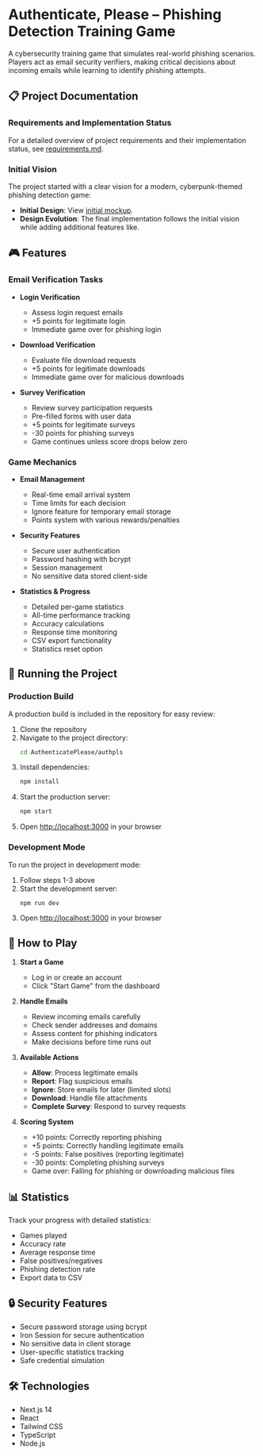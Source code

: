 # Authenticate, Please – Phishing Detection Training Game

A cybersecurity training game that simulates real-world phishing scenarios. Players act as email security verifiers, making critical decisions about incoming emails while learning to identify phishing attempts.

## 📋 Project Documentation

### Requirements and Implementation Status
For a detailed overview of project requirements and their implementation status, see [requirements.md](requirements.md).

### Initial Vision
The project started with a clear vision for a modern, cyberpunk-themed phishing detection game:

- **Initial Design**: View [initial mockup](AuthenticatePlease.png).
- **Design Evolution**: The final implementation follows the initial vision while adding additional features like.

## 🎮 Features

### Email Verification Tasks
- **Login Verification**
  - Assess login request emails
  - +5 points for legitimate login
  - Immediate game over for phishing login

- **Download Verification**
  - Evaluate file download requests
  - +5 points for legitimate downloads
  - Immediate game over for malicious downloads

- **Survey Verification**
  - Review survey participation requests
  - Pre-filled forms with user data
  - +5 points for legitimate surveys
  - -30 points for phishing surveys
  - Game continues unless score drops below zero

### Game Mechanics
- **Email Management**
  - Real-time email arrival system
  - Time limits for each decision
  - Ignore feature for temporary email storage
  - Points system with various rewards/penalties

- **Security Features**
  - Secure user authentication
  - Password hashing with bcrypt
  - Session management
  - No sensitive data stored client-side

- **Statistics & Progress**
  - Detailed per-game statistics
  - All-time performance tracking
  - Accuracy calculations
  - Response time monitoring
  - CSV export functionality
  - Statistics reset option

## 🚀 Running the Project

### Production Build
A production build is included in the repository for easy review:

1. Clone the repository
2. Navigate to the project directory:
   ```bash
   cd AuthenticatePlease/authpls
   ```
3. Install dependencies:
   ```bash
   npm install
   ```
4. Start the production server:
   ```bash
   npm start
   ```
5. Open [http://localhost:3000](http://localhost:3000) in your browser

<!--The production build is already included in the `.next` directory, so there's no need to run `npm run build`.-->

### Development Mode
To run the project in development mode:

1. Follow steps 1-3 above
2. Start the development server:
   ```bash
   npm run dev
   ```
3. Open [http://localhost:3000](http://localhost:3000) in your browser

## 🎯 How to Play

1. **Start a Game**
   - Log in or create an account
   - Click "Start Game" from the dashboard

2. **Handle Emails**
   - Review incoming emails carefully
   - Check sender addresses and domains
   - Assess content for phishing indicators
   - Make decisions before time runs out

3. **Available Actions**
   - **Allow**: Process legitimate emails
   - **Report**: Flag suspicious emails
   - **Ignore**: Store emails for later (limited slots)
   - **Download**: Handle file attachments
   - **Complete Survey**: Respond to survey requests

4. **Scoring System**
   - +10 points: Correctly reporting phishing
   - +5 points: Correctly handling legitimate emails
   - -5 points: False positives (reporting legitimate)
   - -30 points: Completing phishing surveys
   - Game over: Falling for phishing or downloading malicious files

## 📊 Statistics

Track your progress with detailed statistics:
- Games played
- Accuracy rate
- Average response time
- False positives/negatives
- Phishing detection rate
- Export data to CSV

## 🔒 Security Features

- Secure password storage using bcrypt
- Iron Session for secure authentication
- No sensitive data in client storage
- User-specific statistics tracking
- Safe credential simulation

## 🛠️ Technologies

- Next.js 14
- React
- Tailwind CSS
- TypeScript
- Node.js
